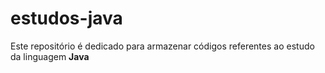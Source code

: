 # estudos-java

Este repositório é dedicado para armazenar códigos referentes ao estudo da linguagem **Java**
